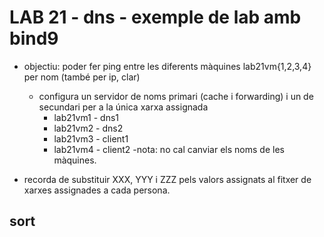 # LAB 21 - dns - exemple de lab amb bind9

- objectiu: poder fer ping entre les diferents màquines lab21vm{1,2,3,4} per nom (també per ip, clar)
  - configura un servidor de noms primari (cache i forwarding) i un de secundari per a la única xarxa assignada
    - lab21vm1 - dns1
    - lab21vm2 - dns2
    - lab21vm3 - client1
    - lab21vm4 - client2
  -nota: no cal canviar els noms de les màquines.

- recorda de substituir XXX, YYY i ZZZ pels valors assignats al fitxer de xarxes assignades a cada persona.

## sort

